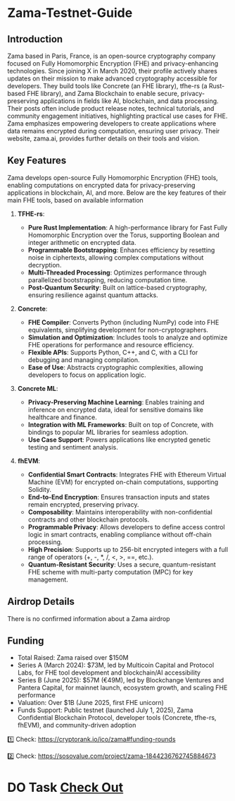 # Zama-Testnet-Guide

## Introduction
Zama based in Paris, France, is an open-source cryptography company focused on Fully Homomorphic Encryption (FHE) and privacy-enhancing technologies. Since joining X in March 2020, their profile actively shares updates on their mission to make advanced cryptography accessible for developers. They build tools like Concrete (an FHE library), tfhe-rs (a Rust-based FHE library), and Zama Blockchain to enable secure, privacy-preserving applications in fields like AI, blockchain, and data processing. Their posts often include product release notes, technical tutorials, and community engagement initiatives, highlighting practical use cases for FHE. Zama emphasizes empowering developers to create applications where data remains encrypted during computation, ensuring user privacy. Their website, zama.ai, provides further details on their tools and vision.

## Key Features
Zama develops open-source Fully Homomorphic Encryption (FHE) tools, enabling computations on encrypted data for privacy-preserving applications in blockchain, AI, and more. Below are the key features of their main FHE tools, based on available information

1. **TFHE-rs**:
   - **Pure Rust Implementation**: A high-performance library for Fast Fully Homomorphic Encryption over the Torus, supporting Boolean and integer arithmetic on encrypted data.
   - **Programmable Bootstrapping**: Enhances efficiency by resetting noise in ciphertexts, allowing complex computations without decryption.
   - **Multi-Threaded Processing**: Optimizes performance through parallelized bootstrapping, reducing computation time.
   - **Post-Quantum Security**: Built on lattice-based cryptography, ensuring resilience against quantum attacks.

2. **Concrete**:
   - **FHE Compiler**: Converts Python (including NumPy) code into FHE equivalents, simplifying development for non-cryptographers.
   - **Simulation and Optimization**: Includes tools to analyze and optimize FHE operations for performance and resource efficiency.
   - **Flexible APIs**: Supports Python, C++, and C, with a CLI for debugging and managing compilation.
   - **Ease of Use**: Abstracts cryptographic complexities, allowing developers to focus on application logic.

3. **Concrete ML**:
   - **Privacy-Preserving Machine Learning**: Enables training and inference on encrypted data, ideal for sensitive domains like healthcare and finance.
   - **Integration with ML Frameworks**: Built on top of Concrete, with bindings to popular ML libraries for seamless adoption.
   - **Use Case Support**: Powers applications like encrypted genetic testing and sentiment analysis.

4. **fhEVM**:
   - **Confidential Smart Contracts**: Integrates FHE with Ethereum Virtual Machine (EVM) for encrypted on-chain computations, supporting Solidity.
   - **End-to-End Encryption**: Ensures transaction inputs and states remain encrypted, preserving privacy.
   - **Composability**: Maintains interoperability with non-confidential contracts and other blockchain protocols.
   - **Programmable Privacy**: Allows developers to define access control logic in smart contracts, enabling compliance without off-chain processing.
   - **High Precision**: Supports up to 256-bit encrypted integers with a full range of operators (+, -, *, /, <, >, ==, etc.).
   - **Quantum-Resistant Security**: Uses a secure, quantum-resistant FHE scheme with multi-party computation (MPC) for key management.

## Airdrop Details
There is no confirmed information about a Zama airdrop

## Funding
- Total Raised: Zama raised over $150M
- Series A (March 2024): $73M, led by Multicoin Capital and Protocol Labs, for FHE tool development and blockchain/AI accessibility
- Series B (June 2025): $57M (€49M), led by Blockchange Ventures and Pantera Capital, for mainnet launch, ecosystem growth, and scaling FHE performance
- Valuation: Over $1B (June 2025, first FHE unicorn)
- Funds Support: Public testnet (launched July 1, 2025), Zama Confidential Blockchain Protocol, developer tools (Concrete, tfhe-rs, fhEVM), and community-driven adoption


1️⃣ Check: https://cryptorank.io/ico/zama#funding-rounds

2️⃣ Check: https://sosovalue.com/project/zama-1844236762745884673

# DO Task [Check Out](Developer-Program.md)

